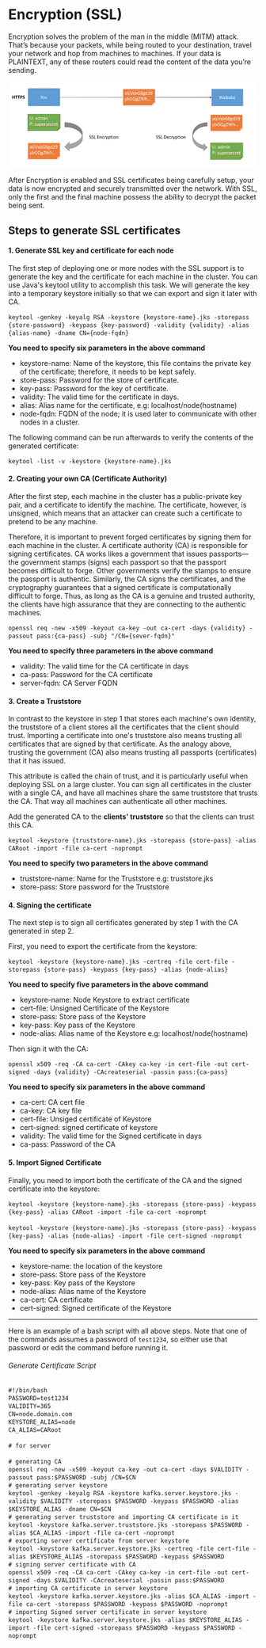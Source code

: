 # Encryption (SSL)

Encryption solves the problem of the man in the middle (MITM) attack. That’s because your packets, while being routed to your destination, travel your network 
and hop from machines to machines. If your data is PLAINTEXT, any of these routers could read the content of the data 
you’re sending.

![encryption](../../static/images/bigdata-security/ssl-encryption.png)

After Encryption is enabled and SSL certificates being carefully setup, your data is now encrypted and securely transmitted over the network. With SSL, only the first 
and the final machine possess the ability to decrypt the packet being sent.

## Steps to generate SSL certificates

#### 1. Generate SSL key and certificate for each node

The first step of deploying one or more nodes with the SSL support is to generate the key and the certificate for each machine in the cluster. You can use Java's 
keytool utility to accomplish this task. We will generate the key into a temporary keystore initially so that we can export and sign it later with CA.

```
keytool -genkey -keyalg RSA -keystore {keystore-name}.jks -storepass {store-password} -keypass {key-password} -validity {validity} -alias {alias-name} -dname CN={node-fqdn}
```
**You need to specify six parameters in the above command**
    
- keystore-name: Name of the keystore, this file contains the private key of the certificate; therefore, it needs to be kept safely.
- store-pass: Password for the store of certificate.
- key-pass: Password for the key of certificate.
- validity: The valid time for the certificate in days.
- alias: Alias name for the certificate, e.g: localhost/node(hostname)
- node-fqdn: FQDN of the node; it is used later to communicate with other nodes in a cluster.

The following command can be run afterwards to verify the contents of the generated certificate:
```
keytool -list -v -keystore {keystore-name}.jks
```

#### 2. Creating your own CA (Certificate Authority)

After the first step, each machine in the cluster has a public-private key pair, and a certificate to identify the machine. The certificate, however, is 
unsigned, which means that an attacker can create such a certificate to pretend to be any machine.

Therefore, it is important to prevent forged certificates by signing them for each machine in the cluster. A certificate authority (CA) is responsible for 
signing certificates. CA works likes a government that issues passports—the government stamps (signs) each passport so that the passport becomes difficult to 
forge. Other governments verify the stamps to ensure the passport is authentic. Similarly, the CA signs the certificates, and the cryptography guarantees that 
a signed certificate is computationally difficult to forge. Thus, as long as the CA is a genuine and trusted authority, the clients have high assurance that 
they are connecting to the authentic machines.

```
openssl req -new -x509 -keyout ca-key -out ca-cert -days {validity} -passout pass:{ca-pass} -subj "/CN={sever-fqdn}"
```

**You need to specify three parameters in the above command**

- validity: The valid time for the CA certificate in days
- ca-pass: Password for the CA certificate
- server-fqdn: CA Server FQDN

#### 3. Create a Truststore

In contrast to the keystore in step 1 that stores each machine's own identity, the truststore of a client stores all the certificates that the client should 
trust. Importing a certificate into one's truststore also means trusting all certificates that are signed by that certificate. As the analogy above, 
trusting the government (CA) also means trusting all passports (certificates) that it has issued. 

This attribute is called the chain of trust, and it is 
particularly useful when deploying SSL on a large cluster. You can sign all certificates in the cluster with a single CA, and have all machines share the same 
truststore that trusts the CA. That way all machines can authenticate all other machines.

Add the generated CA to the **clients' truststore** so that the clients can trust this CA.

```
keytool -keystore {truststore-name}.jks -storepass {store-pass} -alias CARoot -import -file ca-cert -noprompt
```

**You need to specify two parameters in the above command**

- truststore-name: Name for the Truststore e.g: truststore.jks
- store-pass: Store password for the Truststore

#### 4. Signing the certificate

The next step is to sign all certificates generated by step 1 with the CA generated in step 2. 

First, you need to export the certificate from the keystore:

```
keytool -keystore {keystore-name}.jks -certreq -file cert-file -storepass {store-pass} -keypass {key-pass} -alias {node-alias}
```

**You need to specify five parameters in the above command**

- keystore-name: Node Keystore to extract certificate
- cert-file: Unsigned Certificate of the Keystore
- store-pass: Store pass of the Keystore
- key-pass: Key pass of the Keystore
- node-alias: Alias name of the Keystore e.g: localhost/node(hostname)

Then sign it with the CA:

```
openssl x509 -req -CA ca-cert -CAkey ca-key -in cert-file -out cert-signed -days {validity} -CAcreateserial -passin pass:{ca-pass}
```

**You need to specify six parameters in the above command**

- ca-cert: CA cert file 
- ca-key: CA key file
- cert-file: Unsiged certificate of Keystore
- cert-signed: signed certificate of keystore
- validity: The valid time for the Signed certificate in days
- ca-pass: Password of the CA

#### 5. Import Signed Certificate

Finally, you need to import both the certificate of the CA and the signed certificate into the keystore:

```
keytool -keystore {keystore-name}.jks -storepass {store-pass} -keypass {key-pass} -alias CARoot -import -file ca-cert -noprompt

keytool -keystore {keystore-name}.jks -storepass {store-pass} -keypass {key-pass} -alias {node-alias} -import -file cert-signed -noprompt
```

**You need to specify six parameters in the above command**

- keystore-name: the location of the keystore
- store-pass: Store pass of the Keystore
- key-pass: Key pass of the Keystore
- node-alias: Alias name of the Keystore
- ca-cert: CA certificate
- cert-signed: Signed certificate of the Keystore

---

Here is an example of a bash script with all above steps. Note that one of the commands assumes a password of `test1234`, so either use that password or edit 
the command before running it.

###### Generate Certificate Script
```
#!/bin/bash
PASSWORD=test1234
VALIDITY=365
CN=node.domain.com
KEYSTORE_ALIAS=node
CA_ALIAS=CARoot

# for server

# generating CA
openssl req -new -x509 -keyout ca-key -out ca-cert -days $VALIDITY -passout pass:$PASSWORD -subj /CN=$CN
# generating server keystore
keytool -genkey -keyalg RSA -keystore kafka.server.keystore.jks -validity $VALIDITY -storepass $PASSWORD -keypass $PASSWORD -alias $KEYSTORE_ALIAS -dname CN=$CN
# generating server truststore and importing CA certificate in it
keytool -keystore kafka.server.truststore.jks -storepass $PASSWORD -alias $CA_ALIAS -import -file ca-cert -noprompt
# exporting server certificate from server keystore
keytool -keystore kafka.server.keystore.jks -certreq -file cert-file -alias $KEYSTORE_ALIAS -storepass $PASSWORD -keypass $PASSWORD
# signing server certificate with CA
openssl x509 -req -CA ca-cert -CAkey ca-key -in cert-file -out cert-signed -days $VALIDITY -CAcreateserial -passin pass:$PASSWORD
# importing CA certificate in server keystore
keytool -keystore kafka.server.keystore.jks -alias $CA_ALIAS -import -file ca-cert -storepass $PASSWORD -keypass $PASSWORD -noprompt
# importing Signed server certificate in server keystore
keytool -keystore kafka.server.keystore.jks -alias $KEYSTORE_ALIAS -import -file cert-signed -storepass $PASSWORD -keypass $PASSWORD -noprompt
```